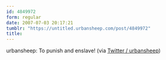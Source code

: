 ```yaml
---
id: 4849972
form: regular
date: 2007-07-03 20:17:21
tumblr: "https://untitled.urbansheep.com/post/4849972"
title:
---
```


<p>urbansheep: To punish and enslave! (via <a href="http://twitter.com/urbansheep/statuses/132672132">Twitter / urbansheep</a>)</p>

